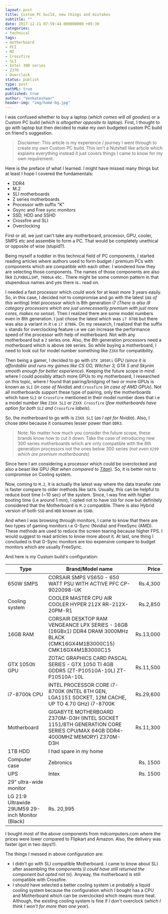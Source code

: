 ```yaml
---
layout: post
title: Custom PC build, new things and mistakes
subtitle: ""
date: 2017-12-21 07:59:44.000000000 +05:30
categories:
- technical
tags:
- motherboard
- PCI
- M2
- Crossfire
- SLI
- Intel 300 series
- Z370
- Overclock
status: publish
type: post
mathML: true
published: true
author: "Venkateshwar"
header-img: "img/home-bg.jpg"
---
```



I was confused whether to buy a laptop (_which comes will all goodies_) or a Custom PC build (_which is altogether opposite to laptop_). First, I thought to go with laptop but then decided to make my own budgeted custom PC build on friend's suggestion. 

> Disclaimer: This article is my experience / journey I went through to create my own Custom PC build. This isn't a Nutshell like article which explains everything instead it just covers things I came to know for my own requirement.

Here is the preface of what I learned. I might have missed many things but at least I hope I covered the fundamentals:

- DDR4
- M.2
- SLI motherboards
- Z series motherboards
- Processor with suffix "K"
- Gsync and Free sync monitors
- SSD, HDD and SSHD
- Crossfire and SLI
- Overclocking

First or all, we just can't take any motherboard, processor, GPU, cooler, SMPS etc and assemble to form a PC. That would be completely unethical or opposite of wise (stupid?).

Being myself a toddler in this technical field of PC components, I started reading articles where authors used to form budget / premium PCs with components which are compatible with each other. I wondered how they are selecting those components. The names of those components are also like `ZLPXBULLSHT`, `7600uk` etc.. There might be some common pattern in that stupendous names and yes there is.. read on.

I needed a fast processor which could work for at least more 3 years easily. So, in this case, I decided not to compromise and go with the latest (_as of this writing_) Intel processor which is 8th generation i7 (_There is also i9 category processors which are just unnecessarily premium with just more cores, makes no sense_). Then I realized there are some model numbers even in 8th generation. I just chose the latest which was `i7 8700` but there was also a variant in it i.e `i7 8700k`. On my research, I realized that the suffix `k` stands for overclocking feature i.e we can increase the performance speed of the processor with help of motherboard. Not with any motherboard but a `Z` series one. Also, the 8th generation processors need a motherboard which is above `300` series. So while buying a motherboard, I need to look out for model number something like `Z3XX` for compatibility. 

Then being a gamer, I decided to go with `GTX 1050ti` GPU (_since it is affordable and runs my games like CS GO, Witcher 3, GTA 5 and Skyrim smooth enough for better experience_). Keeping the future scope in mind where I could possibly attach more GPUs to my motherboard, I researched on this topic, where I found that pairing/bridging of two or more GPUs is known as `SLI` (_in case of Nvidia_) and `Crossfire` (_in case of AMD GPUs_). Not all motherboards support these type of pairing, only the motherboards which have `SLI` or `Crossfire` mentioned in their model number does that i.e a model number like `Z3XX SLI` or `Z3XX Crossfire` (_few motherboards have option for both `SLI` and `Crossfire` labels_). 

So, the motherboard to go with is `Z3XX SLI` (_as I opt for Nvidia_). Also, I chose `DDR4` because it consumes lesser power than `DDR3`. 

> Note: No matter how much you consider the future scope, these brands know how to cut it down. Take the case of introducing new 300 series motherboards which are only compatible with the 8th generation processors not the ones below 300 series (_not even `X299` which are premium motherboards_)

Since here I am considering a processor which could be overclocked and also a beast like GPU (_Rat when compared to [Titan](https://www.nvidia.com/en-us/titan/titan-v/)_). So, it is better not to compromise on Cooling system. 

Now, coming to `M.2`, it is actually the latest way where the data transfer rate is faster compare to older methods like `SATA`. Usually, this can be helpful to reduce boot time (~10 sec) of the system. Since, I was fine with higher booting time (i.e around 1 min), I opted not to have `SSD` for now but definitely considered that the Motherboard is `M.2` compatible. There is also Hybrid version of both `SSD` and `HDD` known as `SSHD`.  

And when I was browsing through monitors, I came to know that there are two types of gaming monitors i.e G-Sync (Nvidia) and FreeSync (AMD). These methods are used to reduce the screen tearing because higher FPS. I would suggest to read articles to know more about it. At last, one thing I concluded is that G-Sync monitors are too expensive compare to budget monitors which are usually FreeSync.

And here is my Custom build's configuration:

| Type | Brand/Model name | Price |
| ------ | ----- | -----: |
| 650W SMPS | CORSAIR SMPS VS650 - 650 WATT PSU WITH ACTIVE PFC	CP-9020098-UK |	Rs.4,300 |
| Cooling system | COOLER MASTER CPU AIR COOLER HYPER 212X	RR-212X-20PM-R1	|	Rs.2,850 |
| 16GB RAM | CORSAIR DESKTOP RAM VENGEANCE LPX SERIES - 16GB (16GBx1) DDR4 DRAM 3000MHz BLACK (CMK16GX4M1B3000C15)	CMK16GX4M1B3000C15	|	Rs.13,000 |
| GTX 1050ti GPU | ZOTAC GRAPHICS CARD PASCAL SERIES - GTX 1050 TI 4GB GDDR5 (ZT-P10510A-10L)	ZT-P10510A-10L |	Rs.11,500 |
| i7-8700k CPU | INTEL PROCESSOR CORE i7-8700K (INTEL 8TH GEN, LGA1151 SOCKET, 12M CACHE, UP TO 4.70 GHz)	i7-8700K	|	Rs.29,600 |
| Motherboard | GIGABYTE MOTHERBOARD Z370M-D3H (INTEL SOCKET 1151/8TH GENERATION CORE SERIES CPU/MAX 64GB DDR4-4000MHZ MEMORY)	Z370M-D3H	| Rs.11,300 |
| 1TB HDD | I had spare in my home | |
| Computer case | Zebronics | Rs. 1500 |
| UPS | Intex | Rs. 1500 |
| 29" ultra-wide monitor | 
LG 21:9 Ultrawide 29UM59 29-inch Monitor (Black) | Rs. 20,995 |

I bought most of the above components from mdcomputers.com where the prices were lower compared to Flipkart and Amazon. Also, the delivery was faster (got in two days!!).

The things I messed in above configuration are:
- I didn't go with SLI compatible Motherboard. I came to know about SLI after assembling the components (_I could have still returned the component but opted not to_). Anyway, the motherboard is still compatible with Crossfire.
- I should have selected a better cooling system i.e probably a liquid cooling system because the configuration which I bought has a CPU and Motherboard which can be overclocked which means more heat. Although, the existing cooling system is fine if I don't overclock (_which I think I won't for more than one year_).
